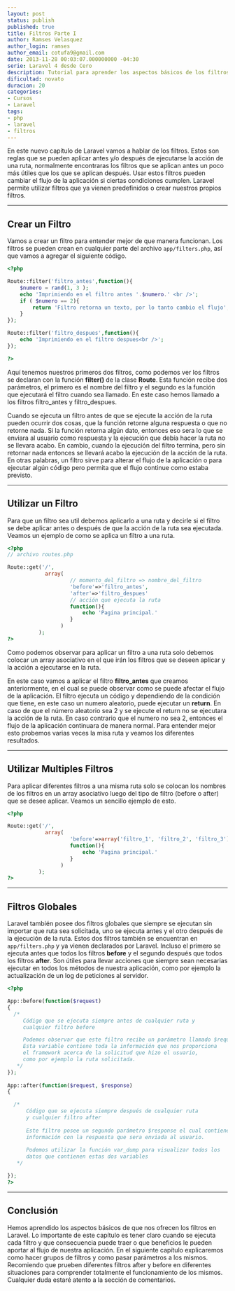 ```yaml
---
layout: post
status: publish
published: true
title: Filtros Parte I
author: Ramses Velasquez
author_login: ramses
author_email: cotufa9@gmail.com
date: 2013-11-28 00:03:07.000000000 -04:30
serie: Laravel 4 desde Cero
description: Tutorial para aprender los aspectos básicos de los filtros en Laravel 4
dificultad: novato
duracion: 20
categories:
- Cursos
- Laravel
tags:
- php
- laravel
- filtros
---
```

<p>En este nuevo capítulo de Laravel vamos a hablar de los filtros. Estos son reglas que se pueden aplicar antes y/o después de ejecutarse la acción de una ruta, normalmente encontraras los filtros que se aplican antes un poco más útiles que los que se aplican después. Usar estos filtros pueden cambiar el flujo de la aplicación si ciertas condiciones cumplen. Laravel permite utilizar filtros que ya vienen predefinidos o crear nuestros propios filtros.</p>

<hr />

<h2>Crear un Filtro</h2>

<p>Vamos a crear un filtro para entender mejor de que manera funcionan. Los filtros se pueden crean en cualquier parte del archivo <code>app/filters.php</code>, así que vamos a agregar el siguiente código.</p>

```php 
<?php

Route::filter('filtro_antes',function(){
    $numero = rand(1, 3 );
    echo 'Imprimiendo en el filtro antes '.$numero.' <br />';
    if ( $numero == 2){
        return 'Filtro retorna un texto, por lo tanto cambio el flujo';
    }
});

Route::filter('filtro_despues',function(){
    echo 'Imprimiendo en el filtro despues<br />';
});

?>
```

<p>Aquí tenemos nuestros primeros dos filtros, como podemos ver los filtros se declaran con la función <strong>filter()</strong> de la clase <strong>Route</strong>. Esta función recibe dos parámetros, el primero es el nombre del filtro y el segundo es la función que ejecutará el filtro cuando sea llamado. En este caso hemos llamado a los filtros filtro_antes y filtro_despues.</p>

<p>Cuando se ejecuta un filtro antes de que se ejecute la acción de la ruta pueden ocurrir dos cosas, que la función retorne alguna respuesta o que no retorne nada. Si la función retorna algún dato, entonces eso sera lo que se enviara al usuario como respuesta y la ejecución que debía hacer la ruta no se llevara acabo. En cambio, cuando la ejecución del filtro termina, pero sin retornar nada entonces se llevará acabo la ejecución de la acción de la ruta. En otras palabras, un filtro sirve para alterar el flujo de la aplicación o para ejecutar algún código pero permita que el flujo continue como estaba previsto.</p>

<hr />

<h2>Utilizar un Filtro</h2>

<p>Para que un filtro sea util debemos aplicarlo a una ruta y decirle si el filtro se debe aplicar antes o después de que la acción de la ruta sea ejecutada. Veamos un ejemplo de como se aplica un filtro a una ruta.</p>

```php 
<?php
// archivo routes.php

Route::get('/', 
            array(  
                    // momento_del_filtro => nombre_del_filtro
                    'before'=>'filtro_antes',
                    'after'=>'filtro_despues'
                    // acción que ejecuta la ruta
                    function(){
                        echo 'Pagina principal.'
                    }
                 )
          );
?>
```

<p>Como podemos observar para aplicar un filtro a una ruta solo debemos colocar un array asociativo en el que irán los filtros que se deseen aplicar y la acción a ejecutarse en la ruta.</p>

<p>En este caso vamos a aplicar el filtro <strong>filtro_antes</strong> que creamos anteriormente, en el cual se puede observar como se puede afectar el flujo de la aplicación. El filtro ejecuta un código y dependiendo de la condición que tiene, en este caso un numero aleatorio, puede ejecutar un <strong>return</strong>. En caso de que el número aleatorio sea 2 y se ejecute el return no se ejecutara la acción de la ruta. En caso contrario que el numero no sea 2, entonces el flujo de la aplicación continuara de manera normal. Para entender mejor esto probemos varias veces la misa ruta y veamos los diferentes resultados.</p>

<hr />

<h2>Utilizar Multiples Filtros</h2>

<p>Para aplicar diferentes filtros a una misma ruta solo se colocan los nombres de los filtros en un array asociativo luego del tipo de filtro (before o after) que se desee aplicar. Veamos un sencillo ejemplo de esto.</p>

```php 
<?php

Route::get('/', 
            array(  
                    'before'=>array('filtro_1', 'filtro_2', 'filtro_3'),
                    function(){
                        echo 'Pagina principal.'
                    }
                 )
          );
?>
```

<hr />


<h2>Filtros Globales</h2>

<p>Laravel también posee dos filtros globales que siempre se ejecutan sin importar que ruta sea solicitada, uno se ejecuta antes y el otro después de la ejecución de la ruta. Estos dos filtros también se encuentran en <code>app/filters.php</code> y ya vienen declarados por Laravel. Incluso el primero se ejecuta antes que todos los filtros <strong>before</strong> y el segundo después que todos los filtros <strong>after</strong>. Son útiles para llevar acciones que siempre sean necesarias ejecutar en todos los métodos de nuestra aplicación, como por ejemplo la actualización de un log de peticiones al servidor.</p>

```php 
<?php

App::before(function($request)
{
  /*
     Código que se ejecuta siempre antes de cualquier ruta y 
     cualquier filtro before

     Podemos observar que este filtro recibe un parámetro llamado $request
     Esta variable contiene toda la información que nos proporciona 
     el framework acerca de la solicitud que hizo el usuario, 
     como por ejemplo la ruta solicitada. 
   */
});
 
App::after(function($request, $response)
{

  /*
      Código que se ejecuta siempre después de cualquier ruta
      y cualquier filtro after
      
      Este filtro posee un segundo parámetro $response el cual contiene
      información con la respuesta que sera enviada al usuario. 
      
      Podemos utilizar la función var_dump para visualizar todos los 
      datos que contienen estas dos variables 
   */

});
?>
```

<hr />

<h2>Conclusión</h2>

<p>Hemos aprendido los aspectos básicos de que nos ofrecen los filtros en Laravel. Lo importante de este capítulo es tener claro cuando se ejecuta cada filtro y que consecuencia puede traer o que beneficios le pueden aportar al flujo de nuestra aplicación. En el siguiente capítulo explicaremos como hacer grupos de filtros y como pasar parámetros a los mismos. Recomiendo que prueben diferentes filtros after y before en diferentes situaciones para comprender totalmente el funcionamiento de los mismos. Cualquier duda estaré atento a la sección de comentarios.</p>
